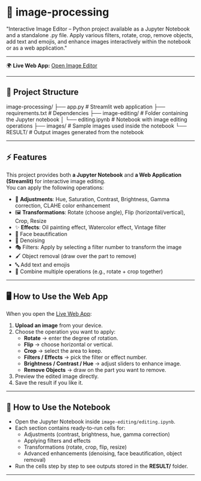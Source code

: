 # 🎨 image-processing  
"Interactive Image Editor – Python project available as a Jupyter Notebook and a standalone .py file. Apply various filters, rotate, crop, remove objects, add text and emojis, and enhance images interactively within the notebook or as a web application."

---

🌍 **Live Web App:** [Open Image Editor](https://image-processing5.streamlit.app/)

---

## 📂 Project Structure

image-processing/ ├── app.py                # Streamlit web application
├── requirements.txt      # Dependencies
├── image-editing/        # Folder containing the Jupyter notebook
│   └── editing.ipynb     # Notebook with image editing operations
├── images/               # Sample images used inside the notebook
└── RESULT/               # Output images generated from the notebook

---

## ⚡ Features

This project provides both **a Jupyter Notebook** and **a Web Application (Streamlit)** for interactive image editing.  
You can apply the following operations:

- 🎨 **Adjustments**: Hue, Saturation, Contrast, Brightness, Gamma correction, CLAHE color enhancement  
- 🖼 **Transformations**: Rotate (choose angle), Flip (horizontal/vertical), Crop, Resize  
- ✨ **Effects**: Oil painting effect, Watercolor effect, Vintage filter  
- 👩 Face beautification  
- 🧽 Denoising  
- 🎭 Filters: Apply by selecting a filter number to transform the image  
- 🖌 Object removal (draw over the part to remove)  
- 🔤 Add text and emojis  
- 📐 Combine multiple operations (e.g., rotate + crop together)  

---

## 🖥️ How to Use the Web App

When you open the [Live Web App](https://your-app-link-here.com):

1. **Upload an image** from your device.  
2. Choose the operation you want to apply:  
   - **Rotate** → enter the degree of rotation.  
   - **Flip** → choose horizontal or vertical.  
   - **Crop** → select the area to keep.  
   - **Filters / Effects** → pick the filter or effect number.  
   - **Brightness / Contrast / Hue** → adjust sliders to enhance image.  
   - **Remove Objects** → draw on the part you want to remove.  
3. Preview the edited image directly.  
4. Save the result if you like it.  

---

## 📓 How to Use the Notebook

- Open the Jupyter Notebook inside `image-editing/editing.ipynb`.  
- Each section contains ready-to-run cells for:  
  - Adjustments (contrast, brightness, hue, gamma correction)  
  - Applying filters and effects  
  - Transformations (rotate, crop, flip, resize)  
  - Advanced enhancements (denoising, face beautification, object removal)  
- Run the cells step by step to see outputs stored in the **RESULT/** folder.  

---
